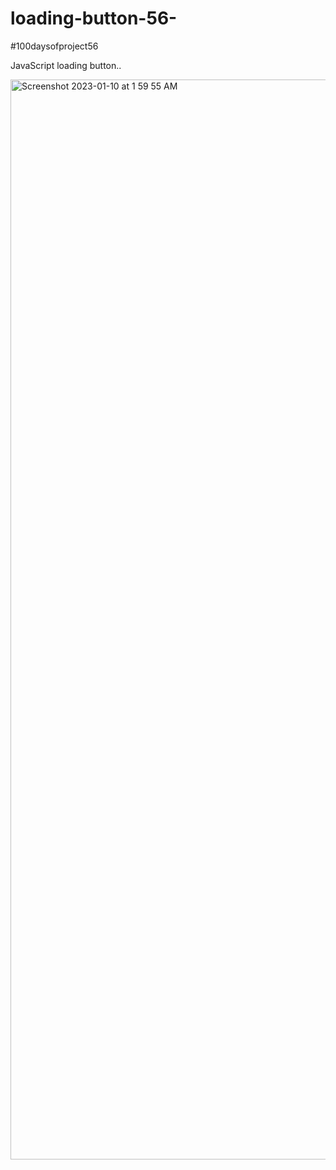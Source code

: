 # loading-button-56-
#100daysofproject56

JavaScript loading button..


<img width="1728" alt="Screenshot 2023-01-10 at 1 59 55 AM" src="https://user-images.githubusercontent.com/91402082/211521816-910815d3-0564-439f-a9bf-1fd23e194c4f.png">

